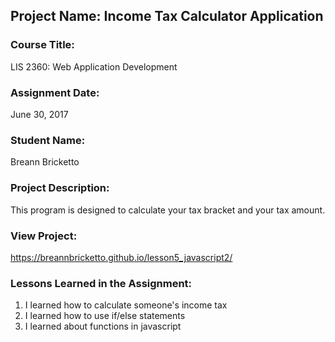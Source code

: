 ## Project Name:  Income Tax Calculator Application

### Course Title:
LIS 2360:  Web Application Development

### Assignment Date:  
June 30, 2017

### Student Name:  
Breann Bricketto

### Project Description:
This program is designed to calculate your tax bracket and your tax amount.

### View Project:
https://breannbricketto.github.io/lesson5_javascript2/


### Lessons Learned in the Assignment:
1. I learned how to calculate someone's income tax
2. I learned how to use if/else statements
3. I learned about functions in javascript

